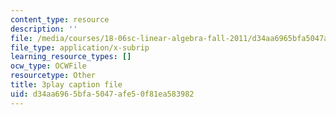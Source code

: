 ```yaml
---
content_type: resource
description: ''
file: /media/courses/18-06sc-linear-algebra-fall-2011/d34aa6965bfa5047afe50f81ea583982_HEQuN0QELSQ.vtt
file_type: application/x-subrip
learning_resource_types: []
ocw_type: OCWFile
resourcetype: Other
title: 3play caption file
uid: d34aa696-5bfa-5047-afe5-0f81ea583982
---
```

